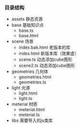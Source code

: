 ### 目录结构
* assets 静态资源
* base 基础知识点
  * base.ts
  * base.html
* scene 场景
  * index.bak.html 老版本的库
  * index.html 新版本库（效果虚）
  * scene.ts 动态添加cube图形
  * scene2.ts 动态添加cube图形
* geometries 几何体
  * geometries.html
  * geometries.ts
* light 光源
  * light.html
  * light.ts
* meterial 材质
  * meterial.html 
  * meterial.ts
* libs 需要导入的js类库

